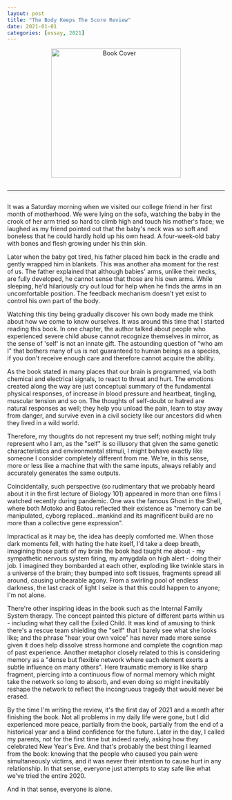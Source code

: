 ```yaml
---
layout: post
title: "The Body Keeps The Score Review"
date: 2021-01-01
categories: [essay, 2021]
---
```


<div style="text-align: center">
    <img src="{{ site.baseurl }}/assets/images/the_body_keeps_the_score.jpg" alt="Book Cover" style="width: 300px; max-width: 100%;">
</div>

<style>
  hr:before, hr:after {
    content: none !important;
  }
</style>

<hr style="margin: 2em 0; border-top: 1px solid #ccc;">

It was a Saturday morning when we visited our college friend in her first month of motherhood. We were lying on the sofa, watching the baby in the crook of her arm tried so hard to climb high and touch his mother's face; we laughed as my friend pointed out that the baby's neck was so soft and boneless that he could hardly hold up his own head. A four-week-old baby with bones and flesh growing under his thin skin.

Later when the baby got tired, his father placed him back in the cradle and gently wrapped him in blankets. This was another aha moment for the rest of us. The father explained that although babies' arms, unlike their necks, are fully developed, he cannot sense that those are his own arms. While sleeping, he'd hilariously cry out loud for help when he finds the arms in an uncomfortable position. The feedback mechanism doesn't yet exist to control his own part of the body.

Watching this tiny being gradually discover his own body made me think about how we come to know ourselves. It was around this time that I started reading this book. In one chapter, the author talked about people who experienced severe child abuse cannot recognize themselves in mirror, as the sense of 'self' is not an innate gift. The astounding question of "who am I" that bothers many of us is not guaranteed to human beings as a species, if you don't receive enough care and therefore cannot acquire the ability.

As the book stated in many places that our brain is programmed, via both chemical and electrical signals, to react to threat and hurt. The emotions created along the way are just conceptual summary of the fundamental physical responses, of increase in blood pressure and heartbeat, tingling, muscular tension and so on. The thoughts of self-doubt or hatred are natural responses as well; they help you unload the pain, learn to stay away from danger, and survive even in a civil society like our ancestors did when they lived in a wild world.

Therefore, my thoughts do not represent my true self; nothing might truly represent who I am, as the "self" is so illusory that given the same genetic characteristics and environmental stimuli, I might behave exactly like someone I consider completely different from me. We're, in this sense, more or less like a machine that with the same inputs, always reliably and accurately generates the same outputs.

Coincidentally, such perspective (so rudimentary that we probably heard about it in the first lecture of Biology 101) appeared in more than one films I watched recently during pandemic. One was the famous Ghost in the Shell, where both Motoko and Batou reflected their existence as "memory can be manipulated, cyborg replaced...mankind and its magnificent build are no more than a collective gene expression".

Impractical as it may be, the idea has deeply comforted me. When those dark moments fell, with hating the hate itself, I'd take a deep breath, imagining those parts of my brain the book had taught me about - my sympathetic nervous system firing, my amygdala on high alert - doing their job. I imagined they bombarded at each other, exploding like twinkle stars in a universe of the brain; they bumped into soft tissues, fragments spread all around, causing unbearable agony. From a swirling pool of endless darkness, the last crack of light I seize is that this could happen to anyone; I'm not alone.

There're other inspiring ideas in the book such as the Internal Family System therapy. The concept painted this picture of different parts within us - including what they call the Exiled Child. It was kind of amusing to think there's a rescue team shielding the "self" that I barely see what she looks like; and the phrase "hear your own voice" has never made more sense given it does help dissolve stress hormone and complete the cognition map of past experience. Another metaphor closely related to this is considering memory as a "dense but flexible network where each element exerts a subtle influence on many others". Here traumatic memory is like sharp fragment, piercing into a continuous flow of normal memory which might take the network so long to absorb, and even doing so might inevitably reshape the network to reflect the incongruous tragedy that would never be erased.

By the time I'm writing the review, it's the first day of 2021 and a month after finishing the book. Not all problems in my daily life were gone, but I did experienced more peace, partially from the book, partially from the end of a historical year and a blind confidence for the future. Later in the day, I called my parents, not for the first time but indeed rarely, asking how they celebrated New Year's Eve. And that's probably the best thing I learned from the book: knowing that the people who caused you pain were simultaneously victims, and it was never their intention to cause hurt in any relationship. In that sense, everyone just attempts to stay safe like what we've tried the entire 2020.

And in that sense, everyone is alone.
